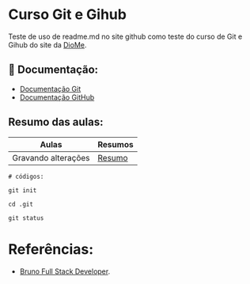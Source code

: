 
# Curso Git e Gihub

Teste de uso de readme.md no site github como teste do curso de Git e Gihub do site da [DioMe](https://www.dio.me/).

## 📖 Documentação:

- [Documentação Git](https://git-scm.com/doc)
- [Documentação GitHub](https://docs.github.com/)

## Resumo das aulas:

| Aulas | Resumos |
|----| ----|
| Gravando alterações | [Resumo]() |

```
# códigos:

git init

cd .git

git status

```

# Referências:

- [Bruno Full Stack Developer](https://github.com/BrunoDevJS/).

